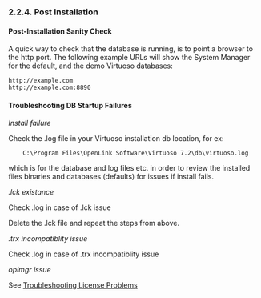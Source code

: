 <div id="wininstpost" class="section">

<div class="titlepage">

<div>

<div>

### 2.2.4. Post Installation

</div>

</div>

</div>

<div id="wininstpostsan" class="section">

<div class="titlepage">

<div>

<div>

#### Post-Installation Sanity Check

</div>

</div>

</div>

A quick way to check that the database is running, is to point a browser
to the http port. The following example URLs will show the System
Manager for the default, and the demo Virtuoso databases:

``` programlisting
http://example.com
http://example.com:8890
```

</div>

<div id="wininstposttrb" class="section">

<div class="titlepage">

<div>

<div>

#### Troubleshooting DB Startup Failures

</div>

</div>

</div>

<span class="emphasis">*Install failure*</span>

Check the .log file in your Virtuoso installation db location, for ex:

``` programlisting
    C:\Program Files\OpenLink Software\Virtuoso 7.2\db\virtuoso.log
```

which is for the database and log files etc. in order to review the
installed files binaries and databases (defaults) for issues if install
fails.

<span class="emphasis">*.lck existance*</span>

Check .log in case of .lck issue

Delete the .lck file and repeat the steps from above.

<span class="emphasis">*.trx incompatiblity issue*</span>

Check .log in case of .trx incompatiblity issue

<span class="emphasis">*oplmgr issue*</span>

See <a href="oplmngrdlp.html#oplmngrdlptl" class="link"
title="Troubleshooting License Problems">Troubleshooting License
Problems</a>

</div>

</div>
